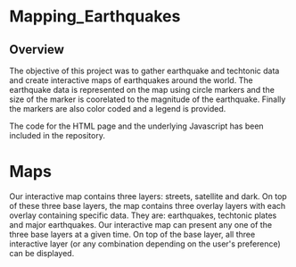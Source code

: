 # Mapping_Earthquakes
## Overview
The objective of this project was to gather earthquake and techtonic data and create interactive maps of earthquakes around the world. The earthquake data is represented on the map using circle markers and the size of the marker is coorelated to the magnitude of the earthquake. Finally the markers are also color coded and a legend is provided.

The code for the HTML page and the underlying Javascript has been included in the repository.

# Maps
Our interactive map contains three layers: streets, satellite and dark. On top of these three base layers, the map contains three overlay layers with each overlay containing specific data. They are: earthquakes, techtonic plates and major earthquakes. Our interactive map can present any one of the three base layers at a given time. On top of the base layer, all three interactive layer (or any combination depending on the user's preference) can be displayed.
